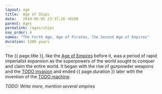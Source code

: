 ```yaml
---
layout: age
title:  Age of Ships
date:   2019-06-05 23:37:26 +0100
parent: Ages
permalink: /ages/ships
nav_order: 4
names: "The Forth Age, Age of Pirates, The Second Age of Empires"
duration: 1200 years
---
```


The {{ page.title }}, like the [Age of Empires](/404) before it, was a period of rapid imperialist expansion as the superpowers of the world sought to conquer and claim the entire world. It began with the rise of gunpowder weapons and the [TODO invasion](/404) and ended {{ page.duration }} later with the invention of the [TODO machine](/404).

*TODO: Write more, mention several empires*
